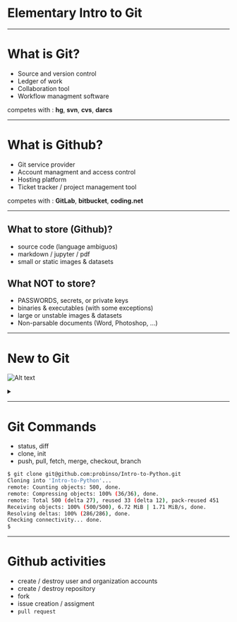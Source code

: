 <!-- $theme: gaia -->

# Elementary Intro to Git

---
# What is Git?
- Source and version control
- Ledger of work
- Collaboration tool
- Workflow managment software

competes with : **hg**, **svn**, **cvs**, **darcs**

---
# What is Github?
- Git service provider
- Account managment and access control
- Hosting platform
- Ticket tracker / project management tool

competes with : **GitLab**, **bitbucket**, **coding.net**

---
## What to store (Github)?
- source code (language ambiguos)
- markdown / jupyter / pdf
- small or static images & datasets

## What NOT to store?
- PASSWORDS, secrets, or private keys
- binaries & executables (with some exceptions)
- large or unstable images & datasets
- Non-parsable documents (Word, Photoshop, ...)

---
# New to Git
![Alt text](https://g.gravizo.com/source/custom_mark10?https://raw.githubusercontent.com/PortlandDataScienceGroup/introduction-git/master/pres.md)

<details>
<summary></summary>
custom_mark10
  digraph G {
    aize =  "4,4";
    NewProject[shape=doublecircle];
    RemoteRepository[shape=doublecircle];
    NewProject -> LocalRepository [label="git init .   "];
    RemoteRepository -> LocalRepository [label="git clone git@github.com:probinso/splinqr.git"];
    LocalRepository -> TrackedChanges ;
    TrackedChanges -> BeginWork [label="git status   "];
    BeginWork -> UntrackedChanges;
    UntrackedChanges -> UnderstoodChanges [label="git diff   "];
    UnderstoodChanges -> TrackedChanges [label=" git commit -a -m 'describe changes'"];
    TrackedChanges -> RemoteRepository [label="git push origin master"];
    RemoteRepository -> TrackedChanges [label="git pull origin master"];
  }
custom_mark10
</details>


---
# Git Commands
- status, diff
- clone, init
- push, pull, fetch, merge, checkout, branch

```bash
$ git clone git@github.com:probinso/Intro-to-Python.git
Cloning into 'Intro-to-Python'...
remote: Counting objects: 500, done.
remote: Compressing objects: 100% (36/36), done.
remote: Total 500 (delta 27), reused 33 (delta 12), pack-reused 451
Receiving objects: 100% (500/500), 6.72 MiB | 1.71 MiB/s, done.
Resolving deltas: 100% (286/286), done.
Checking connectivity... done.
$
```

---
# Github activities
- create / destroy user and organization accounts
- create / destroy repository
- fork
- issue creation / assigment
- `pull request`
